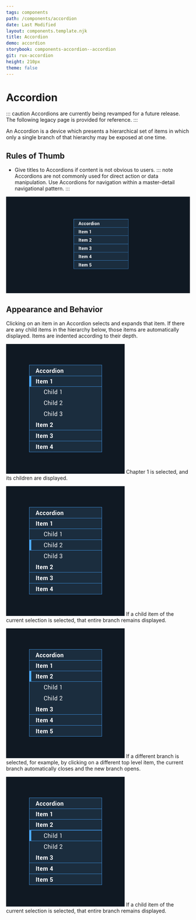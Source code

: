 ```yaml
---
tags: components
path: /components/accordion
date: Last Modified
layout: components.template.njk
title: Accordion
demo: accordion
storybook: components-accordion--accordion
git: rux-accordion
height: 210px
theme: false
---
```


# Accordion

::: caution
Accordions are currently being revamped for a future release. The following legacy page is provided for reference.
:::

An Accordion is a device which presents a hierarchical set of items in which only a single branch of that hierarchy may be exposed at one time.

## Rules of Thumb

- Give titles to Accordions if content is not obvious to users.
  ::: note
  Accordions are not commonly used for direct action or data manipulation. Use Accordions for navigation within a master-detail navigational pattern.
  :::

![Example of an accordion in its collapsed state](/img/components/accordion-1.png)

## Appearance and Behavior

Clicking on an item in an Accordion selects and expands that item. If there are any child items in the hierarchy below, those items are automatically displayed. Items are indented according to their depth.

![Chapter 1 is selected, and its children are displayed.](/img/components/accordion-2.png "Do: Item 1 is selected, and its children are displayed.")
Chapter 1 is selected, and its children are displayed.

![If a child item of the current selection is selected, that entire branch remains displayed.](/img/components/accordion-3.png "If a child item of the current selection is selected, that entire branch remains displayed.")
If a child item of the current selection is selected, that entire branch remains displayed.

![If a different branch is selected, for example, by clicking on a different top level item, the current branch automatically closes and the new branch opens.](/img/components/accordion-4.png "If a different branch is selected, for example, by clicking on a different top level item, the current branch automatically closes and the new branch opens.")
If a different branch is selected, for example, by clicking on a different top level item, the current branch automatically closes and the new branch opens.

![If a child item of the current selection is selected, that entire branch remains displayed.](/img/components/accordion-5.png "If a child item of the current selection is selected, that entire branch remains displayed.")
If a child item of the current selection is selected, that entire branch remains displayed.

